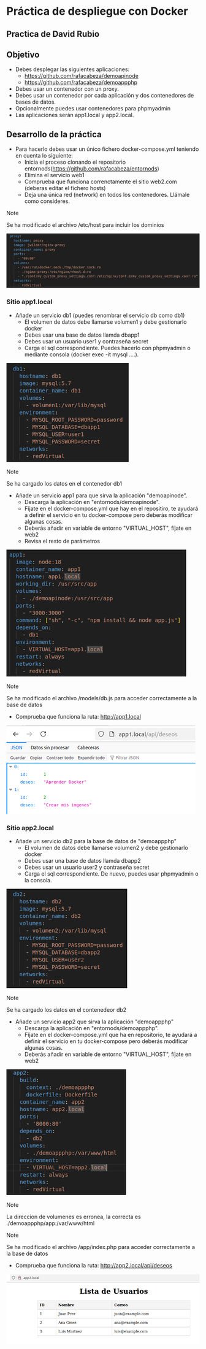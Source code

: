 # Práctica de despliegue con Docker
## Practica de David Rubio

## Objetivo

- Debes desplegar las siguientes aplicaciones:
  - https://github.com/rafacabeza/demoapinode
  - https://github.com/rafacabeza/demoappphp
- Debes usar un contenedor con un proxy.
- Debes usar un contenedor por cada aplicación y dos contenedores de bases de datos.
- Opcionalmente puedes usar contenedores para phpmyadmin
- Las aplicaciones serán app1.local y app2.local.

## Desarrollo de la práctica

- Para hacerlo debes usar un único fichero docker-compose.yml teniendo en cuenta lo siguiente:
  - Inicia el proceso clonando el repositorio entornods(https://github.com/rafacabeza/entornods)
  - Elimina el servicio web1
  - Comprueba que funciona correnctamente el sitio web2.com (deberas editar el fichero hosts)
  - Deja una única red (network) en todos los contenedores. Llámale como consideres.

> [!NOTE]  
> Se ha modificado el archivo /etc/host para incluir los dominios

![Captura de la configuracion del proxy](assets/Captura_proxy_01.png)

### Sitio app1.local

- Añade un servicio db1 (puedes renombrar el servicio db como db1)
  - El volumen de datos debe llamarse volumen1 y debe gestionarlo docker
  - Debes usar una base de datos llamda dbapp1 
  - Debes usar un usuario user1 y contraseña secret
  - Carga el sql correspondiente. Puedes hacerlo con phpmyadmin o mediante consola (docker exec -it <contenedor> mysql ....).

![Captura de la configuracion de la database 1](assets/Captura_app1_db_01.png)

> [!NOTE]  
> Se ha cargado los datos en el contenedor db1

- Añade un servicio app1 para que sirva la aplicación "demoapinode". 
  - Descarga la aplicación en "entornods/demoapinode".
  - Fíjate en el docker-compose.yml que hay en el repositiro, te ayudará a definir el servicio en tu docker-compose pero deberás modificar algunas cosas.
  - Deberás añadir en variable de entorno "VIRTUAL_HOST", fíjate en web2
  - Revisa el resto de parámetros
  
![Captura de la configuracion del la app1](assets/Captura_app1_app_01.png)

> [!NOTE]  
> Se ha modificado el archivo /models/db.js para acceder correctamente a la base de datos

- Comprueba que funciona la ruta: http://app1.local

![Captura del funcionamiento de app1](assets/Captura_app1_funcionando.png)

### Sitio app2.local

- Añade un servicio db2 para la base de datos de "demoappphp"
  - El volumen de datos debe llamarse volumen2 y debe gestionarlo docker
  - Debes usar una base de datos llamda dbapp2 
  - Debes usar un usuario user2 y contraseña secret
  - Carga el sql correspondiente. De nuevo, puedes usar phpmyadmin o la consola.

![Captura de la configuracion de la database 2](assets/Captura_app2_db_01.png)

> [!NOTE]  
> Se ha cargado los datos en el contenedeor db2

- Añade un servicio app2 que sirva la aplicación "demoappphp"
  - Descarga la aplicación en "entornods/demoappphp".
  - Fíjate en el docker-compose.yml que ha en repositorio, te ayudará a definir el servicio en tu docker-compose pero deberás modificar algunas cosas.
  - Deberás añadir en variable de entorno "VIRTUAL_HOST", fíjate en web2

![Captura de la configuracion del la app2](assets/Captura_app2_app_01.png)

> [!NOTE]  
> La direccion de volumenes es erronea, la correcta es ./demoappphp/app:/var/www/html

> [!NOTE]  
> Se ha modificado el archivo /app/index.php para acceder correctamente a la base de datos

- Comprueba que funciona la ruta: http://app2.local/api/deseos

![Captura del funcionamiento de app2](assets/Captura_app2_funcionando.png)



